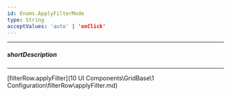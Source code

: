 ```yaml
---
id: Enums.ApplyFilterMode
type: String
acceptValues: 'auto' | 'onClick'
---
```

---
##### shortDescription
<!-- Description goes here -->

---
<!-- Description goes here -->
[filterRow.applyFilter](10 UI Components\GridBase\1 Configuration\filterRow\applyFilter.md)